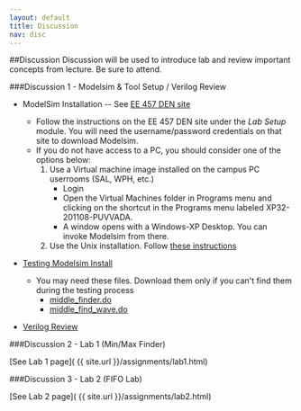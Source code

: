 ```yaml
---
layout: default
title: Discussion
nav: disc
---
```


##Discussion
Discussion will be used to introduce lab and review important concepts from lecture.  Be sure to attend.

###Discussion 1 - Modelsim & Tool Setup / Verilog Review
- ModelSim Installation -- See [EE 457 DEN site](https://courses.uscden.net/d2l/home)
    - Follow the instructions on the EE 457 DEN site under the *Lab Setup* module. You will need the username/password credentials on that site to download Modelsim.
    - If you do not have access to a PC, you should consider one of the options below:
        1. Use a Virtual machine image installed on the campus PC userrooms (SAL, WPH, etc.)
            - Login
            - Open the Virtual Machines folder in Programs menu and clicking on the shortcut in the Programs menu labeled XP32-201108-PUVVADA.
            - A window opens with a Windows-XP Desktop. You can invoke Modelsim from there. 
        1. Use the Unix installation.  Follow [these instructions](http://www-classes.usc.edu/engr/ee-s/457/ee457_Verilog/ee457_unix_modelsim_setup_and_testing.pdf)

- [Testing Modelsim Install]({{site.url}}/docs/EE457_ModelSim_PE_Testing_USC.pdf)
    - You may need these files. Download them only if you can't find them during the testing process
        - [middle_finder.do](http://ee.usc.edu/~redekopp/ee457/middle_finder.do)
        - [middle_find_wave.do](http://ee.usc.edu/~redekopp/ee457/middle_finder.do)
       
- [Verilog Review](http://ee.usc.edu/%7Eredekopp/ee457/slides/EE457Unit1b_VerilogDiscussion.pdf)

###Discussion 2 - Lab 1 (Min/Max Finder)

[See Lab 1 page]( {{ site.url }}/assignments/lab1.html)

###Discussion 3 - Lab 2 (FIFO Lab)

[See Lab 2 page]( {{ site.url }}/assignments/lab2.html)

